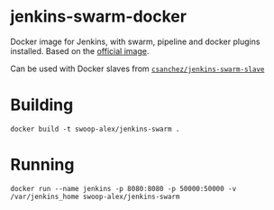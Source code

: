 jenkins-swarm-docker
====================

Docker image for Jenkins, with swarm, pipeline and docker plugins installed.
Based on the [official image](https://registry.hub.docker.com/_/jenkins/).

Can be used with Docker slaves from [`csanchez/jenkins-swarm-slave`](https://registry.hub.docker.com/u/csanchez/jenkins-swarm-slave/)

# Building

    docker build -t swoop-alex/jenkins-swarm .

# Running

    docker run --name jenkins -p 8080:8080 -p 50000:50000 -v /var/jenkins_home swoop-alex/jenkins-swarm